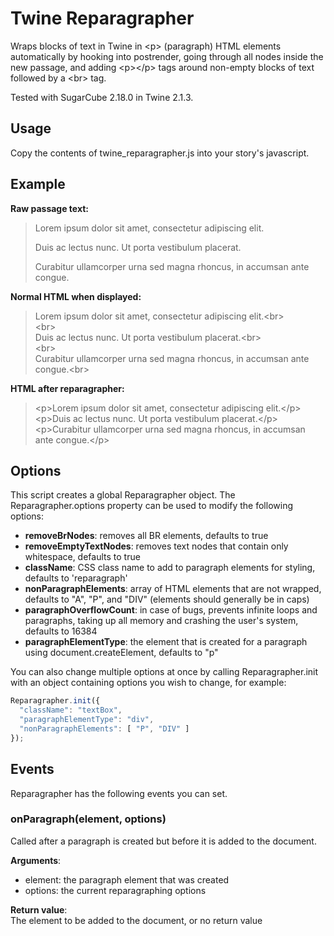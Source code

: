 # Twine Reparagrapher
Wraps blocks of text in Twine in &lt;p&gt; (paragraph) HTML elements automatically by hooking into postrender, going through all nodes inside the new passage, and adding &lt;p&gt;&lt;/p&gt; tags around non-empty blocks of text followed by a &lt;br&gt; tag.

Tested with SugarCube 2.18.0 in Twine 2.1.3.

## Usage

Copy the contents of twine_reparagrapher.js into your story's javascript.

## Example

**Raw passage text:**

> Lorem ipsum dolor sit amet, consectetur adipiscing elit.
> 
> Duis ac lectus nunc. Ut porta vestibulum placerat.
> 
> Curabitur ullamcorper urna sed magna rhoncus, in accumsan ante congue.

**Normal HTML when displayed:**

> Lorem ipsum dolor sit amet, consectetur adipiscing elit.&lt;br&gt;  
> &lt;br&gt;  
> Duis ac lectus nunc. Ut porta vestibulum placerat.&lt;br&gt;  
> &lt;br&gt;  
> Curabitur ullamcorper urna sed magna rhoncus, in accumsan ante congue.&lt;br&gt;

**HTML after reparagrapher:**

> &lt;p&gt;Lorem ipsum dolor sit amet, consectetur adipiscing elit.&lt;/p&gt;  
> &lt;p&gt;Duis ac lectus nunc. Ut porta vestibulum placerat.&lt;/p&gt;  
> &lt;p&gt;Curabitur ullamcorper urna sed magna rhoncus, in accumsan ante congue.&lt;/p&gt;  

## Options

This script creates a global Reparagrapher object. The Reparagrapher.options property can be used to modify the following options:

* __removeBrNodes__: removes all BR elements, defaults to true
* __removeEmptyTextNodes__: removes text nodes that contain only whitespace, defaults to true
* __className__: CSS class name to add to paragraph elements for styling, defaults to 'reparagraph'
* __nonParagraphElements__: array of HTML elements that are not wrapped, defaults to "A", "P", and "DIV" (elements should generally be in caps)
* __paragraphOverflowCount__: in case of bugs, prevents infinite loops and paragraphs, taking up all memory and crashing the user's system, defaults to 16384
* __paragraphElementType__: the element that is created for a paragraph using document.createElement, defaults to "p"

You can also change multiple options at once by calling Reparagrapher.init with an object containing options you wish to change, for example:

```javascript
Reparagrapher.init({
  "className": "textBox",
  "paragraphElementType": "div",
  "nonParagraphElements": [ "P", "DIV" ]
});
```

## Events

Reparagrapher has the following events you can set.

### onParagraph(element, options)

Called after a paragraph is created but before it is added to the document.

__Arguments__:

* element: the paragraph element that was created
* options: the current reparagraphing options

__Return value__:  
The element to be added to the document, or no return value
